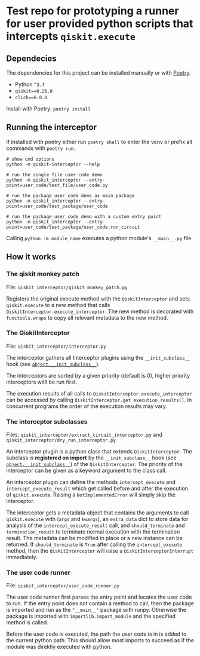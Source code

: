 # Test repo for prototyping a runner for user provided python scripts that intercepts `qiskit.execute`

## Dependecies

The dependencies for this project can be installed manually or with [Poetry](https://python-poetry.org).

 *  Python `^3.7`
 *  `qiskit==0.26.0`
 *  `click==8.0.0`

Install with Poetry: `poetry install`

## Running the interceptor

If installed with poetry either run `poetry shell` to enter the venv or prefix all commands with `poetry run`.

```
# show cmd options
python -m qiskit-interceptor --help

# run the single file user code demo
python -m qiskit_interceptor --entry-point=user_code/test_file/user_code.py

# run the package user code demo as main package
python -m qiskit_interceptor --entry-point=user_code/test_package/user_code

# run the package user code demo with a custom entry point
python -m qiskit_interceptor --entry-point=user_code/test_package/user_code:run_circuit
```

Calling `python -m module_name` executes a python module's `__main__.py` file.

## How it works

### The qiskit monkey patch

File: `qiskit_interceptor/qiskit_monkey_patch.py`

Registers the original execute method with the `QiskitInterceptor` and sets `qiskit.execute` to a new method that calls `QiskitInterceptor.execute_interceptor`.
The new method is decorated with `functools.wraps` to copy all relevant metadata to the new method.

### The QiskitInterceptor

File: `qiskit_interceptor/interceptor.py`

The interceptor gathers all Interceptor plugins using the `__init_subclass__` hook (see [`object.__init_subclass__`](https://docs.python.org/3/reference/datamodel.html?highlight=__init_subclass__#object.__init_subclass__)).

The interceptors are sorted by a given priority (default is 0), higher priority interceptors witll be run first.

The execution results of all calls to `QiskitInterceptor.execute_interceptor` can be accessed by calling `QiskitInterceptor.get_execution_results()`.
In concurrent programs the order of the execution results may vary.

### The interceptor subclasses

Files: `qiskit_interceptor/extract_circuit_interceptor.py` and `qiskit_interceptor/dry_run_interceptor.py`

An interceptor plugin is a python class that extends `QiskitInterceptor`.
The subclass is **registered on import** by the `__init_subclass__` hook (see [`object.__init_subclass__`](https://docs.python.org/3/reference/datamodel.html?highlight=__init_subclass__#object.__init_subclass__)) of the `QiskitInterceptor`.
The priority of the interceptor can be given as a keyword argument to the class call.

An interceptor plugin can define the methods `intercept_execute` and `intercept_execute_result` which get called before and after the execution of `qiskit.execute`.
Raising a `NotImplementedError` will simply skip the interceptor.

The interceptor gets a metadata object that contains the arguments to call `qiskit.execute` with (`args` and `kwargs`), an `extra_data` dict to store data for analysis of the `intercept_execute_result` call, and `should_terminate` and `termination_result` to terminate normal execution with the termination result.
The metadata can be modified in place or a new instance can be returned.
If `should_terminate` is `True` after calling the `intercept_execute` method, then the `QiskitInterceptor` will raise a `QiskitInterceptorInterrupt` immediately.

### The user code runner

File: `qiskit_interceptor/user_code_runner.py`

The user code runner first parses the entry point and locates the user code to run.
If the entry point does not contain a method to call, then the package is imported and run as the `"__main__"` package with runpy.
Otherwise the package is imported with `importlib.import_module` and the specified method is called.

Before the user code is executed, the path the user code is in is added to the current python path.
This should allow most imports to succeed as if the module was direktly executed with python.
